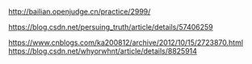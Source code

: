 http://bailian.openjudge.cn/practice/2999/

https://blog.csdn.net/persuing_truth/article/details/57406259


https://www.cnblogs.com/ka200812/archive/2012/10/15/2723870.html
https://blog.csdn.net/whyorwhnt/article/details/8825914
